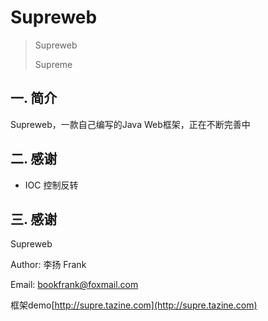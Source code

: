 # Supreweb
> Supreweb 
>
> Supreme

## 一. 简介 ##

Supreweb，一款自己编写的Java Web框架，正在不断完善中


## 二. 感谢 ##

- IOC 控制反转

## 三. 感谢 ##


Supreweb

Author: 李扬 Frank   

Email: bookfrank@foxmail.com

框架demo[http://supre.tazine.com](http://supre.tazine.com)